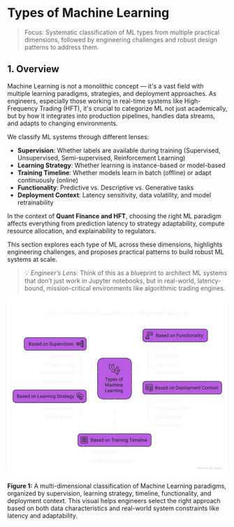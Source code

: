 # Types of Machine Learning 

> Focus: Systematic classification of ML types from multiple practical dimensions, followed by engineering challenges and robust design patterns to address them.

## 1. Overview

Machine Learning is not a monolithic concept — it's a vast field with multiple learning paradigms, strategies, and deployment approaches. As engineers, especially those working in real-time systems like High-Frequency Trading (HFT), it's crucial to categorize ML not just academically, but by how it integrates into production pipelines, handles data streams, and adapts to changing environments.

We classify ML systems through different lenses:

- **Supervision**: Whether labels are available during training (Supervised, Unsupervised, Semi-supervised, Reinforcement Learning)
- **Learning Strategy**: Whether learning is instance-based or model-based
- **Training Timeline**: Whether models learn in batch (offline) or adapt continuously (online)
- **Functionality**: Predictive vs. Descriptive vs. Generative tasks
- **Deployment Context**: Latency sensitivity, data volatility, and model retrainability

In the context of **Quant Finance and HFT**, choosing the right ML paradigm affects everything from prediction latency to strategy adaptability, compute resource allocation, and explainability to regulators.

This section explores each type of ML across these dimensions, highlights engineering challenges, and proposes practical patterns to build robust ML systems at scale.

>  💡 *Engineer’s Lens*: Think of this as a blueprint to architect ML systems that don’t just work in Jupyter notebooks, but in real-world, latency-bound, mission-critical environments like algorithmic trading engines.

<img src="/0_Intro_To_ML/Images/image11.png" alt="Types of Machine Learning - Classification Overview" />
<p><strong>Figure 1:</strong> A multi-dimensional classification of Machine Learning paradigms, organized by supervision, learning strategy, timeline, functionality, and deployment context. This visual helps engineers select the right approach based on both data characteristics and real-world system constraints like latency and adaptability.</p>